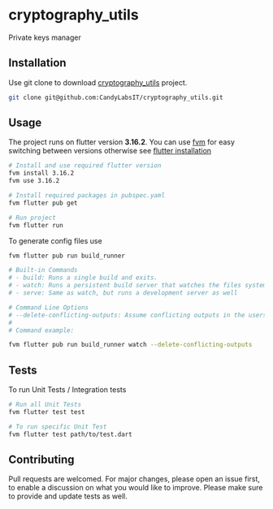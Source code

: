 # cryptography_utils
Private keys manager

## Installation
Use git clone to download [cryptography_utils](https://github.com/CandyLabsIT/cryptography_utils) project.
```bash
git clone git@github.com:CandyLabsIT/cryptography_utils.git
```

## Usage
The project runs on flutter version **3.16.2**. You can use [fvm](https://fvm.app/docs/getting_started/installation)
for easy switching between versions otherwise see [flutter installation](https://docs.flutter.dev/get-started/install)
```bash
# Install and use required flutter version
fvm install 3.16.2
fvm use 3.16.2

# Install required packages in pubspec.yaml
fvm flutter pub get

# Run project
fvm flutter run 
```

To generate config files use
```bash
fvm flutter pub run build_runner
```
```bash
# Built-in Commands 
# - build: Runs a single build and exits.
# - watch: Runs a persistent build server that watches the files system for edits and does rebuilds as necessary
# - serve: Same as watch, but runs a development server as well

# Command Line Options
# --delete-conflicting-outputs: Assume conflicting outputs in the users package are from previous builds, and skip the user prompt that would usually be provided.
# 
# Command example:

fvm flutter pub run build_runner watch --delete-conflicting-outputs
```

## Tests
To run Unit Tests / Integration tests
```bash
# Run all Unit Tests
fvm flutter test test

# To run specific Unit Test
fvm flutter test path/to/test.dart
```

## Contributing
Pull requests are welcomed. For major changes, please open an issue first, to enable a discussion on what you would like to improve. Please make sure to provide and update tests as well. 